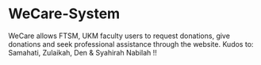 # WeCare-System
WeCare allows FTSM, UKM faculty users to request donations, give donations and seek professional assistance through the website.
Kudos to: Samahati, Zulaikah, Den & Syahirah Nabilah !!
